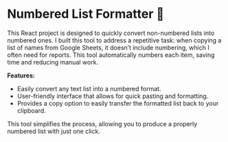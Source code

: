 # Numbered List Formatter 🔢

This React project is designed to quickly convert non-numbered lists into numbered ones. I built this tool to address a repetitive task: when copying a list of names from Google Sheets, it doesn’t include numbering, which I often need for reports. This tool automatically numbers each item, saving time and reducing manual work.

**Features:**
- Easily convert any text list into a numbered format.
- User-friendly interface that allows for quick pasting and formatting.
- Provides a copy option to easily transfer the formatted list back to your clipboard.

This tool simplifies the process, allowing you to produce a properly numbered list with just one click.

